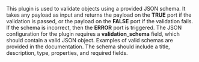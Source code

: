 This plugin is used to validate objects using a provided JSON schema. It takes any payload as input and returns the payload on the **TRUE** port if the validation is passed, or the payload on the **FALSE** port if the validation fails. If the schema is incorrect, then the **ERROR** port is triggered. The JSON configuration for the plugin requires a **validation_schema** field, which should contain a valid JSON object. Examples of valid schemas are provided in the documentation. The schema should include a title, description, type, properties, and required fields.